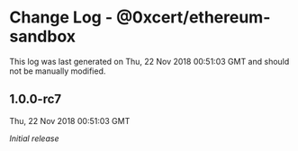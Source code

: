 # Change Log - @0xcert/ethereum-sandbox

This log was last generated on Thu, 22 Nov 2018 00:51:03 GMT and should not be manually modified.

## 1.0.0-rc7
Thu, 22 Nov 2018 00:51:03 GMT

*Initial release*

